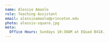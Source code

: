 ```yaml
---
name: Alessio Amaolo
role: Teaching Assistant
email: alessioamaolo@princeton.edu
photo: alessio-square.jpg
meta:
  Office Hours: Sundays 10:30AM at EQuad B418.
---
```

